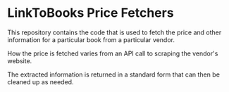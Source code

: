 # LinkToBooks Price Fetchers

This repository contains the code that is used to fetch the price and other
information for a particular book from a particular vendor.

How the price is fetched varies from an API call to scraping the vendor's
website.

The extracted information is returned in a standard form that can then be
cleaned up as needed.
